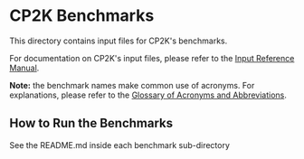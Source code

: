 # CP2K Benchmarks

This directory contains input files for CP2K's benchmarks.

For documentation on CP2K's input files, please refer to the [Input Reference Manual](https://manual.cp2k.org/).

**Note:** the benchmark names make common use of acronyms. For explanations, please refer to the [Glossary of Acronyms and Abbreviations](https://www.cp2k.org/acronyms).

## How to Run the Benchmarks

See the README.md inside each benchmark sub-directory
